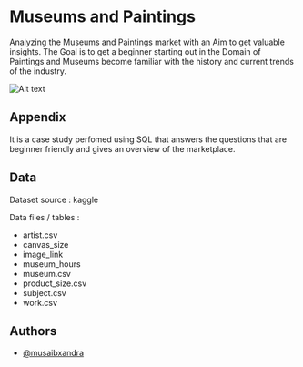 
# Museums and Paintings

Analyzing the Museums and Paintings market with an Aim to get valuable insights.
The Goal is to get a beginner starting out in the Domain of Paintings and Museums become familiar with the history and current trends of the industry.

![Alt text](https://res.cloudinary.com/simpleview/image/upload/v1645719605/clients/discoverlehighvalley/AllentownArtMuseum_Gallery01_DiscoverLehighValley_2450c76f-4de5-402c-a060-d0a8ff3b1d37.jpg)



## Appendix

It is a case study perfomed using SQL that answers the questions that are beginner friendly and gives an overview of the marketplace.


## Data

Dataset source : kaggle

Data files / tables :

- artist.csv
- canvas_size
- image_link
- museum_hours
- museum.csv
- product_size.csv
- subject.csv
- work.csv

## Authors

- [@musaibxandra](https://www.github.com/octokatherine)
